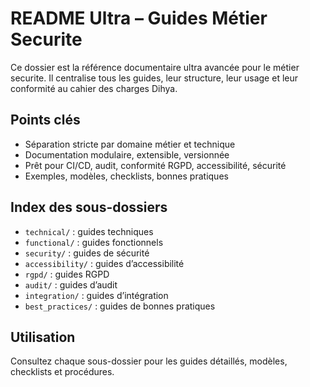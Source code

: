 # README Ultra – Guides Métier Securite

Ce dossier est la référence documentaire ultra avancée pour le métier securite. Il centralise tous les guides, leur structure, leur usage et leur conformité au cahier des charges Dihya.

## Points clés
- Séparation stricte par domaine métier et technique
- Documentation modulaire, extensible, versionnée
- Prêt pour CI/CD, audit, conformité RGPD, accessibilité, sécurité
- Exemples, modèles, checklists, bonnes pratiques

## Index des sous-dossiers
- `technical/` : guides techniques
- `functional/` : guides fonctionnels
- `security/` : guides de sécurité
- `accessibility/` : guides d’accessibilité
- `rgpd/` : guides RGPD
- `audit/` : guides d’audit
- `integration/` : guides d’intégration
- `best_practices/` : guides de bonnes pratiques

## Utilisation
Consultez chaque sous-dossier pour les guides détaillés, modèles, checklists et procédures.
